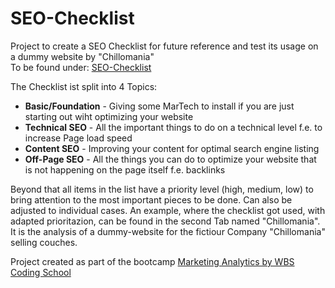 # SEO-Checklist
Project to create a SEO Checklist for future reference and test its usage on a dummy website by "Chillomania"</br>
To be found under: [SEO-Checklist](https://docs.google.com/spreadsheets/d/1LQ_XC7bE8U8AbBv603RYW5ILvAOM99xTbU-MMm2zKcg/edit?usp=sharing)


The Checklist ist split into 4 Topics:
* **Basic/Foundation** - Giving some MarTech to install if you are just starting out wiht optimizing your website
* **Technical SEO** - All the important things to do on a technical level f.e. to increase Page load speed
* **Content SEO** - Improving your content for optimal search engine listing
* **Off-Page SEO** - All the things you can do to optimize your website that is not happening on the page itself f.e. backlinks


Beyond that all items in the list have a priority level (high, medium, low) to bring attention to the most important pieces to be done. Can also be adjusted to individual cases. An example, where the checklist got used, with adapted prioritazion, can be found in the second Tab named "Chillomania". It is the analysis of a dummy-website for the fictiour Company "Chillomania" selling couches.


Project created as part of the bootcamp [Marketing Analytics by WBS Coding School](https://www.wbscodingschool.com/marketing-analytics-bootcamp/)
